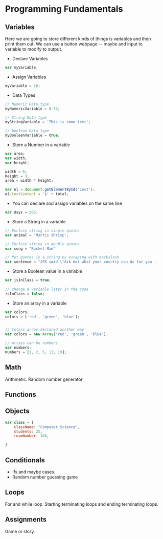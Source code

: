 # Programming Fundamentals

## Variables
Here we are going to store different kinds of things is variables and then print them out. We can use a button webpage -- maybe and input to variable to modify to output.

* Declare Variables
```javascript
var myVariable;
```
* Assign Variables

```javascript
myVariable = 10;
```

* Data Types
```javascript
// Numeric Data type
myNumericVariable = 0.75;

// String Data type
myStringVariable = 'This is some text';

// boolean Data type
myBooleanVariable = true;
```

* Store a Number in a variable
```javascript
var area;
var width;
var height;

width = 6;
height = 3;
area = width * height;

var el = document.getElementById('cost');
el.textContent = '$' + total;
```

* You can declare and assign variables on the same line
```javascript
var days = 365;
```

* Store a String in a variable
```javascript
// Enclose string in single quotes
var animal = 'Mantis Shrimp';

// Enclose string in double quotes
var song = "Rocket Man"

// Put quotes in a string by escaping with backslash
var sentence = "JFK said \"Ask not what your country can do for you . . . \""
```

* Store a Boolean value in a variable
```javascript
var isInClass = true;
 
// change a variable later in the code
isInClass = false;
```

* Store an array in a variable
```javascript
var colors;
colors = ['red', 'green', 'blue'];


// Colors array declared another way
var colors = new Array('red', 'green', 'blue');

// Arrays can be numbers
var numbers;
numbers = [1, 2, 5, 12, 19];
```

## Math
Arithmetic. Random number generator


## Functions

## Objects

```javascript
var class = {
    className: "Computer Science",
    students: 25,
    roomNumber: 168,

}
```



## Conditionals
* Ifs and maybe cases.
* Random number guessing game

## Loops
For and while loop. Starting terminating loops and ending terminating loops. 



## Assignments
Game or story.